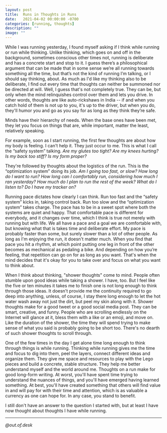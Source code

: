 ```yaml
---
layout: post
title:  Runs in Thoughts in Runs
date:   2021-04-02 00:00:00 -0700
categories: [running, thoughts]
description: ""
image: ""
---
```


While I was running yesterday, I found myself asking if I think while running or run while thinking. Unlike thinking, which goes on and off in the background, sometimes conscious other times not, running is deliberate and has a concrete start and stop to it. I guess there’s a philosophical argument that can be made that in some sense we’re all running towards something all the time, but that’s not the kind of running I’m talking, or I should say thinking, about. As much as I'd like my thinking also to be deliberate, I find out every time that thoughts can neither be summoned nor be directed at will. Well, I guess that's not completely true. They can be, but only when the mind relinquishes control over them and lets you drive. In other words, thoughts are like auto-rickshaws in India -- if and when you catch hold of them is not up to you, it's up to the driver, but when you do, they'll humor you and go as you say for as long as they think they’re safe.

Minds have their hierarchy of needs. When the base ones have been met, they let you focus on things that are, while important, matter the least, relatively speaking.

For example, soon as I start running, the first few thoughts are about how my body is feeling. I can't help it. They just occur to me. This is what I call the “safety system” talking. *Are my glutes too tight? Are my knees hurting? Is my back too stiff? Is my form proper?*

They're followed by thoughts about the logistics of the run. This is the “optimization system” doing its job. *Am I going too fast, or slow? How long do I want to run? How long can I comfortably run, considering how much I ran yesterday? How much do I plan to run the rest of the week? What do I listen to? Do I have my tracker on?*

Running pace dictates how clearly I can think. Run too fast and the “safety system” kicks in, taking control back. Run too slow and the “optimization system” takes charge. The pace has to be in a sweet spot where both the systems are quiet and happy. That comfortable pace is different for everybody, and it changes over time, which I think is true not merely with running but with life. We all have a pace and a goal we are comfortable with, but knowing what that is takes time and deliberate effort. My pace is probably faster than some, but surely slower than a lot of other people. As long as I'm enjoying the run, it doesn't matter much. When you find that pace you hit a rhythm, at which point putting one leg in front of the other becomes as mechanical as pedaling a bike. And depending on how you’re feeling, that repetition can go on for as long as you want. That's when the mind decides that it's okay for you to take over and focus on what you want to think about.

When I think about thinking, "shower thoughts" come to mind. People often stumble upon good ideas while taking a shower. I have, too. But I feel like the five or ten minutes it takes me to finish one is not long enough to think through those ideas. It doesn't provide me the continuity required to go deep into anything, unless, of course, I stay there long enough to let the hot water wash away not just the dirt, but peel my skin along with it. Shower thoughts make for a good tweet or a good social media post. They can be smart, creative, and funny. People who are scrolling endlessly on the Internet will glance at it, bless them with a like or an emoji, and move on. Like the duration of the shower, the time they will spend trying to make sense of what you said is probably going to be short too. There's no dearth of such shower thoughts to scroll through.

One of the few times in the day I get alone time long enough to think through things is while running. Thinking while running gives me the time and focus to dig into them, peel the layers, connect different ideas and organize them. They give me space and resources to play with the Lego pieces and build a concrete, stable structure. They help me better understand myself and the world around me. Thoughts on a run make for good long-form writing. At worst, you'll have spent time trying to understand the nuances of things, and you'll have emerged having learned something. At best, you'll have created something that others will find value in and will pay for with their time and attention, which is as valuable a currency as one can hope for. In any case, you stand to benefit.

I still don't have an answer to the question I started with, but at least I have now thought about thoughts I have while running.

---

*@out.of.desk*